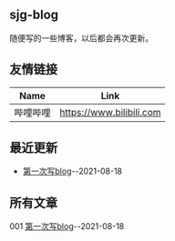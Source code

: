 ## sjg-blog
随便写的一些博客，以后都会再次更新。
## 友情链接
| Name | Link |
| ---- | ---- |
| 哔哩哔哩 | https://www.bilibili.com |
## 最近更新
- [第一次写blog](https://github.com/SunJunge08/sjg-blog/issues/2)--2021-08-18
## 所有文章
001 [第一次写blog](https://github.com/SunJunge08/sjg-blog/issues/2)--2021-08-18
